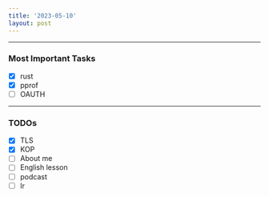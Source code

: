 ```yaml
---
title: '2023-05-10'
layout: post
---
```


---

### Most Important Tasks

- [x] rust
- [x] pprof
- [ ] OAUTH

---

### TODOs

- [x] TLS
- [x] KOP
- [ ] About me
- [ ] English lesson
- [ ] podcast
- [ ] lr
